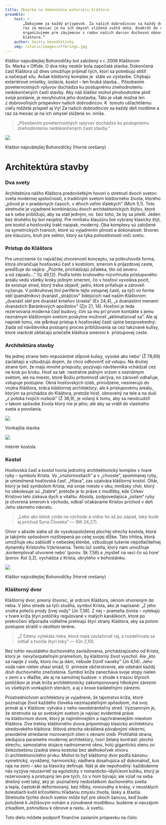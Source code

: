 ```yaml
---
title: Zbierka na dokončenie exteriéru kláštora
preamble:
    text: >
        „Ďakujeme za každý príspevok. Za našich dobrodincov sa každý deň modlíme a
        raz za mesiac je na ich úmysel slúžená svätá omša. Dvakrát do roka
        organizujeme pre záujemcov s radov našich darcov duchovnú obnovu v našom
        kláštore.”
    author: Sestry benediktínky
    img: /static/images/offerings.jpg
---
```


Kláštor najsvätejšej Bohorodičky bol založený v&nbsp;r.&nbsp;2006 Kláštorom Sv.&nbsp;Marka
v&nbsp;Offide. O&nbsp;dva roky neskôr bola započatá stavba. Dokončená časť Kláštora už&nbsp;dnes 
umožňuje prijímať tých, ktorí sa potrebujú stíšiť a&nbsp;načerpať silu. Avšak kláštorný komplex
je&nbsp; stále vo výstavbe. Chýbajú exteriérové omietky, izolácie, kostol – len hrubá stavba... 
Pôsobením poveternostných vplyvov dochádza ku&nbsp;postupnému znehodnoteniu nedokončených častí 
stavby. Aby&nbsp;náš kláštor mohol plnohodnotne plniť svoje poslanie, je&nbsp;nevyhnutná jeho 
dostavba. Táto je&nbsp;však možná len z&nbsp;dobrovoľných príspevkov našich dobrodincov. K&nbsp;
tomuto ušľachtilému cieľu môžete prispieť aj Vy! Za&nbsp;našich dobrodincov sa každý deň modlíme
a&nbsp; raz za&nbsp;mesiac je&nbsp;na&nbsp;ich úmysel slúžená sv.&nbsp;omša.

> „Pôsobením poveternostných vplyvov dochádza ku postupnému znehodnoteniu
> nedokončených častí stavby.”

<div class="image-full">
    <img src="/static/images/article01-1.jpg">
    <p>Kláštor najsvätejšej Bohorodičky (Horné orešany)</p>
</div>

# Architektúra stavby

### Dva svety

Architektúra nášho Kláštora predovšetkým hovorí o&nbsp;stretnutí dvoch svetov: sveta modernej 
spoločnosti, s&nbsp;tradičným svetom kláštorného života, ktorého „pôvod je&nbsp;v&nbsp;pradávnych 
časoch, v&nbsp;dňoch veľmi ďalekých” (Mich 5,1). Toto stretnutie je&nbsp;vyjadrené kombináciou 
dvoch architektonických štýlov, ktoré sa k&nbsp;sebe približujú, aby&nbsp;sa stali jedným, no&nbsp;
bez toho, že&nbsp;by&nbsp;sa plietli. Jeden bez druhého by&nbsp;bol neúplný. Pre mníšsku klauzúru 
bol vybraný klasický štýl, pre kostol a&nbsp;hosťovský trakt naopak, moderný. Oba komplexy sú 
založené na&nbsp;symetrických tvaroch, ktoré sú vyjadrením plnosti a&nbsp;dokonalosti: štvorec pre 
klauzúru, kruh pre sektor, ktorý sa týka pohostinnosti voči svetu.

### Prístup do Kláštora

Pre umocnenie čo najväčšej otvorenosti konceptu, sa polkruhovitá forma, ktorá ohraničuje hosťovskú 
časť s&nbsp;kostolom, smerom k&nbsp;príjazdovej ceste, predlžuje do&nbsp;vejára: „Pozrite, 
prichádzajú zďaleka, títo od&nbsp;severu a&nbsp;od&nbsp;západu…” (Iz 49,12). Podľa tohto kruhového 
rozvrhnutia prístupového areálu vedú všetky kroky jedným smerom, čo v&nbsp;hosťovi vyvoláva pocit, 
že&nbsp;existuje stred, ktorý treba objaviť; jadro, ktoré priťahuje a&nbsp;zároveň vyžaruje.
V&nbsp;polkruhovej línii periférie tejto vstupnej časti, sa týči vo forme stél (pamätníkov) 
dvanásť „strážcov” bdejúcich nad&nbsp;naším Kláštorom: „dvanásť stél pre dvanásť kmeňov Izraela” 
(Ex 24,4), „s dvanástimi menami dvanástich Baránkových apoštolov” (Zjv 21, 14). Hosťovi
je&nbsp;teda rezervovaná moderná časť budovy, čím sa&nbsp;mu pri prvom kontakte s&nbsp;jemu 
neznámym kláštorným svetom poskytne možnosť „aklimatizovať sa”. Ale aj napriek tomu, nie je&nbsp 
prístup k&nbsp;hosťovskej časti úplne bezprostredný: žiada od&nbsp;návštevníka postupný proces 
približovania sa cez takzvané kulisy, ktoré viackrát obtáčajú priečelie kláštora smerom k&nbsp;
prístupovej ceste.

### Architektúra stavby

Na&nbsp;jednej strane tieto impozantné stĺpové kulisy, vysoké ako nebo’ (Ž 78,69) zacláňajú a
vzbudzujú dojem, že&nbsp;chcú odhovoriť od&nbsp;vstupu. Na&nbsp;druhej strane tým, že&nbsp;majú 
mnohé priepusty, pozývajú návštevníka vchádzať cez ne krok po&nbsp;kroku. Hosť sa tak&nbsp;
nestretne jedným vrzom s&nbsp;neznámym svetom, ale na&nbsp;miesto, ktoré Božiu prítomnosť ukrýva, 
no&nbsp;zároveň odhaľuje, vstupuje postupne. Okná hosťovských izieb, prirodzene, nesmerujú do&nbsp;
vnútra Kláštora, srdca kláštornej architektúry; ale k&nbsp;prístupovému areálu, ktorým sa 
prichádza do&nbsp;Kláštora, pretože hosť, obnovený na&nbsp;tele a&nbsp;na duši „z potoka tvojich 
rozkoší” (Ž 36,9), je&nbsp;volaný k&nbsp;tomu, aby&nbsp;sa neodcudzil v&nbsp;takom spôsobe
života ktorý nie je&nbsp;jeho; ale aby&nbsp;sa vrátil do&nbsp;vlastného sveta a&nbsp;povolania.

<div class="image-side-by-side">
    <div class="left">
        <img src="/static/images/article01-2.jpg">
        <p>Vonkajšia stavba</p>
    </div>
    <div class="right">
        <img src="/static/images/article01-3.jpg">
        <p>Interiér kostola</p>
    </div>
</div>

### Kostol

Hosťovská časť a&nbsp;kostol tvoria jednotný architektonický komplex v&nbsp;tvare ryby – symbolu 
Krista. Vo „vnútornostiach” a&nbsp;v&nbsp;„chvoste”, spomínanej ryby, je&nbsp;umiestnená hosťovská 
časť. „Hlava”, zas uzatvára kláštorný kostol. Oltár, ktorý je&nbsp;tiež symbolom Krista, má svoje 
miesto v&nbsp;oku; mníšsky chór, ktorý ho obkolesuje sú „žiabre“, pretože je&nbsp;to&nbsp;práve
z&nbsp;modlitby, kde&nbsp;Cirkev Kristovo telo získava dych a&nbsp;vitalitu. Absida, zodpovedajúca 
„ústam“ ryby je&nbsp;otvorená smerom k&nbsp;východu, odkiaľ očakávame Kristov príchod v&nbsp;deň 
Jeho slávneho návratu.

> „Lebo ako blesk vzíde na východe a vidno ho až po západ, taký bude aj príchod Syna Človeka”
> — (Mt 24,27).

Otvor v&nbsp;abside siaha až do&nbsp;vysokopoloženej plochej strechy kostola, ktorá je&nbsp;takýmto spôsobom rozštiepená po&nbsp;celej svojej dĺžke. Táto trhlina, ktorá umožňuje oku zablúdiť v&nbsp;nebeskej klenbe, vzbudzuje tušenie nepotlačiteľnej dynamiky Kristovho Vzkriesenia. Tento lúč svetla, ktorý nám umožňuje ‚kontemplovať otvorené nebo’ (porov. Sk 7,56) a&nbsp;‚myslieť na&nbsp;veci čo sú hore’ (porov. Kol 3,2), vychádza z&nbsp;Krista, ukrytého v&nbsp;bohostánku.

<div class="image-full">
    <img src="/static/images/article01-4.jpg">
    <p>Kláštor najsvätejšej Bohorodičky (Horné orešany)</p>
</div>

### Kláštorný dvor

Kláštorný dvor, presný štvorec, je srdcom Kláštora, oknom otvoreným do neba. V jeho strede sa týči
studňa, symbol Krista, ako je napísané: „Z jeho vnútra potečú prúdy živej vody” (Jn 7,38). Z nej –
prameňa života – vytekajú v tvare kríža štyri potôčiky regulované v malých kanálikoch, ktoré po
prekročení stĺporadia viditeľne pretínajú štyri strany Kláštora, aby sa potom postupne stratili v
okolitom teréne.

> „Z Edenu vytekala rieka, ktorá mala zavlažovať raj, a rozdeľovala sa odtiaľ a tvorila štyri
> toky“ — (Gn 2,10).

Bez tohto neustáleho duchovného zavlažovania, prichádzajúceho od&nbsp;Krista, ktorý je&nbsp;
nevyčerpateľným prameňom, by&nbsp;kláštorný život vyschol. Ale „kto sa napije z&nbsp;vody,
ktorú&nbsp;mu ja dám, nebude žízniť naveky” (Jn 4,14). Jeho voda nám nielen uhasí smäd, či&nbsp;
prinesie občerstvenie, ale odstráni každý druh duchovného znečistenia. Symbol kríža zanecháva 
svoje stopy nielen v&nbsp;zemi a&nbsp;v&nbsp;dlažbe, ale aj na&nbsp;samotnej budove: v&nbsp;zhode 
s&nbsp;trasou štyroch potôčikov je&nbsp;znak kríža architektonicky zakomponovaný hlbokými zárezmi 
vo všetkých vonkajších stenách, a&nbsp;aj v&nbsp;krove badateľnými zárezmi.

Prostredníctvom architektúry je&nbsp;vyjadrené, že&nbsp;tajomstvo kríža, ktoré poznačuje život 
každého človeka nezmazateľným spôsobom, má svoj primát aj v&nbsp;Kláštore: vytvára z&nbsp;neho 
neodstrániteľný stred. Významným je, že&nbsp;stretnutie sa so svetským svetom je&nbsp;najviac 
evidentné práve na&nbsp;kláštornom dvore, ktorý je&nbsp;najintímnejším a&nbsp;najchránenejším 
miestom Kláštora. Dve tretiny kláštorného dvora pripomínajú klasickú architektúru stredovekého 
kláštora: štítová strecha okrášlená pôvabnými vikiermi, pravidelné striedanie murovaných stien
s&nbsp;oknami izieb. Protiľahlá strana, sledujúca parametre modernej architektúry, tvorí želaný 
kontrast: plochú strechu, samostatne stojace nadrozmerné okno, holú gigantickú stenu zo 
železobetónu (zadná stena kostola) bez akéhokoľvek otvoru či&nbsp;architektonického prvku. Mohol 
to&nbsp;byť kláštorný dvor podľa kánonu: symetrický, vyvážený, harmonický; nádhera dosahujúca až 
dokonalosť, kus raja na&nbsp;zemi – ako sa klasicky definuje. Náš je&nbsp;ale nepohodlný: 
každodenne nás vyzýva neuzavrieť sa egoisticky v&nbsp;romanticko-idylickom kútiku, ktorý je&nbsp;
rezervovaný a&nbsp;prístupný len pre tých, čo v&nbsp;ňom bývajú; ale vziať na&nbsp;seba dnešný 
svet taký, aký je: poznačený nedostatkom duchovného svetla a&nbsp;tepla, častokrát deformovaný, 
bez hĺbky, rovnováhy a&nbsp;krásy, v&nbsp;neustálych bolestiach kvôli kŕčovitému hľadaniu zmyslu 
života, lásky a&nbsp;šťastia. Stretnutie týchto dvoch svetov môže byť pre oboch šancou, keď bude 
položené k&nbsp;Ježišovým nohám a&nbsp;zúrodnené modlitbou: budeme si navzájom zrkadlom, pohnútkou 
k&nbsp;obnove a&nbsp;rastu…k svetlu.

Toto dielo môžete podporiť finančne zaslaním príspevku na číslo:
